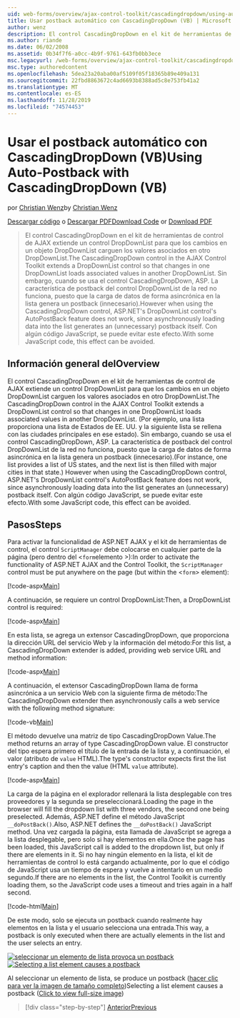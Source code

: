```yaml
---
uid: web-forms/overview/ajax-control-toolkit/cascadingdropdown/using-auto-postback-with-cascadingdropdown-vb
title: Usar postback automático con CascadingDropDown (VB) | Microsoft Docs
author: wenz
description: El control CascadingDropDown en el kit de herramientas de control de AJAX extiende un control DropDownList para que los cambios en un objeto DropDownList carguen los valores asociados en Anoth...
ms.author: riande
ms.date: 06/02/2008
ms.assetid: 0b34f7f6-a0cc-4b9f-9761-643fb0bb3ece
msc.legacyurl: /web-forms/overview/ajax-control-toolkit/cascadingdropdown/using-auto-postback-with-cascadingdropdown-vb
msc.type: authoredcontent
ms.openlocfilehash: 5dea23a20aba00af5109f05f18365b89e409a131
ms.sourcegitcommit: 22fbd8863672c4ad6693b8388ad5c8e753fb41a2
ms.translationtype: MT
ms.contentlocale: es-ES
ms.lasthandoff: 11/28/2019
ms.locfileid: "74574453"
---
```

# <a name="using-auto-postback-with-cascadingdropdown-vb"></a><span data-ttu-id="54ee9-103">Usar el postback automático con CascadingDropDown (VB)</span><span class="sxs-lookup"><span data-stu-id="54ee9-103">Using Auto-Postback with CascadingDropDown (VB)</span></span>

<span data-ttu-id="54ee9-104">por [Christian Wenz](https://github.com/wenz)</span><span class="sxs-lookup"><span data-stu-id="54ee9-104">by [Christian Wenz](https://github.com/wenz)</span></span>

<span data-ttu-id="54ee9-105">[Descargar código](https://download.microsoft.com/download/9/0/7/907760b1-2c60-4f81-aeb6-ca416a573b0d/cascadingdropdown3.vb.zip) o [Descargar PDF](https://download.microsoft.com/download/2/d/c/2dc10e34-6983-41d4-9c08-f78f5387d32b/cascadingdropdown3VB.pdf)</span><span class="sxs-lookup"><span data-stu-id="54ee9-105">[Download Code](https://download.microsoft.com/download/9/0/7/907760b1-2c60-4f81-aeb6-ca416a573b0d/cascadingdropdown3.vb.zip) or [Download PDF](https://download.microsoft.com/download/2/d/c/2dc10e34-6983-41d4-9c08-f78f5387d32b/cascadingdropdown3VB.pdf)</span></span>

> <span data-ttu-id="54ee9-106">El control CascadingDropDown en el kit de herramientas de control de AJAX extiende un control DropDownList para que los cambios en un objeto DropDownList carguen los valores asociados en otro DropDownList.</span><span class="sxs-lookup"><span data-stu-id="54ee9-106">The CascadingDropDown control in the AJAX Control Toolkit extends a DropDownList control so that changes in one DropDownList loads associated values in another DropDownList.</span></span> <span data-ttu-id="54ee9-107">Sin embargo, cuando se usa el control CascadingDropDown, ASP. La característica de postback del control DropDownList de la red no funciona, puesto que la carga de datos de forma asincrónica en la lista genera un postback (innecesario).</span><span class="sxs-lookup"><span data-stu-id="54ee9-107">However when using the CascadingDropDown control, ASP.NET's DropDownList control's AutoPostBack feature does not work, since asynchronously loading data into the list generates an (unnecessary) postback itself.</span></span> <span data-ttu-id="54ee9-108">Con algún código JavaScript, se puede evitar este efecto.</span><span class="sxs-lookup"><span data-stu-id="54ee9-108">With some JavaScript code, this effect can be avoided.</span></span>

## <a name="overview"></a><span data-ttu-id="54ee9-109">Información general del</span><span class="sxs-lookup"><span data-stu-id="54ee9-109">Overview</span></span>

<span data-ttu-id="54ee9-110">El control CascadingDropDown en el kit de herramientas de control de AJAX extiende un control DropDownList para que los cambios en un objeto DropDownList carguen los valores asociados en otro DropDownList.</span><span class="sxs-lookup"><span data-stu-id="54ee9-110">The CascadingDropDown control in the AJAX Control Toolkit extends a DropDownList control so that changes in one DropDownList loads associated values in another DropDownList.</span></span> <span data-ttu-id="54ee9-111">(Por ejemplo, una lista proporciona una lista de Estados de EE. UU. y la siguiente lista se rellena con las ciudades principales en ese estado). Sin embargo, cuando se usa el control CascadingDropDown, ASP. La característica de postback del control DropDownList de la red no funciona, puesto que la carga de datos de forma asincrónica en la lista genera un postback (innecesario).</span><span class="sxs-lookup"><span data-stu-id="54ee9-111">(For instance, one list provides a list of US states, and the next list is then filled with major cities in that state.) However when using the CascadingDropDown control, ASP.NET's DropDownList control's AutoPostBack feature does not work, since asynchronously loading data into the list generates an (unnecessary) postback itself.</span></span> <span data-ttu-id="54ee9-112">Con algún código JavaScript, se puede evitar este efecto.</span><span class="sxs-lookup"><span data-stu-id="54ee9-112">With some JavaScript code, this effect can be avoided.</span></span>

## <a name="steps"></a><span data-ttu-id="54ee9-113">Pasos</span><span class="sxs-lookup"><span data-stu-id="54ee9-113">Steps</span></span>

<span data-ttu-id="54ee9-114">Para activar la funcionalidad de ASP.NET AJAX y el kit de herramientas de control, el control `ScriptManager` debe colocarse en cualquier parte de la página (pero dentro del &lt;`form`elemento &gt;):</span><span class="sxs-lookup"><span data-stu-id="54ee9-114">In order to activate the functionality of ASP.NET AJAX and the Control Toolkit, the `ScriptManager` control must be put anywhere on the page (but within the &lt;`form`&gt; element):</span></span>

[!code-aspx[Main](using-auto-postback-with-cascadingdropdown-vb/samples/sample1.aspx)]

<span data-ttu-id="54ee9-115">A continuación, se requiere un control DropDownList:</span><span class="sxs-lookup"><span data-stu-id="54ee9-115">Then, a DropDownList control is required:</span></span>

[!code-aspx[Main](using-auto-postback-with-cascadingdropdown-vb/samples/sample2.aspx)]

<span data-ttu-id="54ee9-116">En esta lista, se agrega un extensor CascadingDropDown, que proporciona la dirección URL del servicio Web y la información del método:</span><span class="sxs-lookup"><span data-stu-id="54ee9-116">For this list, a CascadingDropDown extender is added, providing web service URL and method information:</span></span>

[!code-aspx[Main](using-auto-postback-with-cascadingdropdown-vb/samples/sample3.aspx)]

<span data-ttu-id="54ee9-117">A continuación, el extensor CascadingDropDown llama de forma asincrónica a un servicio Web con la siguiente firma de método:</span><span class="sxs-lookup"><span data-stu-id="54ee9-117">The CascadingDropDown extender then asynchronously calls a web service with the following method signature:</span></span>

[!code-vb[Main](using-auto-postback-with-cascadingdropdown-vb/samples/sample4.vb)]

<span data-ttu-id="54ee9-118">El método devuelve una matriz de tipo CascadingDropDown Value.</span><span class="sxs-lookup"><span data-stu-id="54ee9-118">The method returns an array of type CascadingDropDown value.</span></span> <span data-ttu-id="54ee9-119">El constructor del tipo espera primero el título de la entrada de la lista y, a continuación, el valor (atributo de `value` HTML).</span><span class="sxs-lookup"><span data-stu-id="54ee9-119">The type's constructor expects first the list entry's caption and then the value (HTML `value` attribute).</span></span>

[!code-aspx[Main](using-auto-postback-with-cascadingdropdown-vb/samples/sample5.aspx)]

<span data-ttu-id="54ee9-120">La carga de la página en el explorador rellenará la lista desplegable con tres proveedores y la segunda se preseleccionará.</span><span class="sxs-lookup"><span data-stu-id="54ee9-120">Loading the page in the browser will fill the dropdown list with three vendors, the second one being preselected.</span></span> <span data-ttu-id="54ee9-121">Además, ASP.NET define el método JavaScript `__doPostBack()`.</span><span class="sxs-lookup"><span data-stu-id="54ee9-121">Also, ASP.NET defines the `__doPostBack()` JavaScript method.</span></span> <span data-ttu-id="54ee9-122">Una vez cargada la página, esta llamada de JavaScript se agrega a la lista desplegable, pero solo si hay elementos en ella.</span><span class="sxs-lookup"><span data-stu-id="54ee9-122">Once the page has been loaded, this JavaScript call is added to the dropdown list, but only if there are elements in it.</span></span> <span data-ttu-id="54ee9-123">Si no hay ningún elemento en la lista, el kit de herramientas de control lo está cargando actualmente, por lo que el código de JavaScript usa un tiempo de espera y vuelve a intentarlo en un medio segundo.</span><span class="sxs-lookup"><span data-stu-id="54ee9-123">If there are no elements in the list, the Control Toolkit is currently loading them, so the JavaScript code uses a timeout and tries again in a half second.</span></span>

[!code-html[Main](using-auto-postback-with-cascadingdropdown-vb/samples/sample6.html)]

<span data-ttu-id="54ee9-124">De este modo, solo se ejecuta un postback cuando realmente hay elementos en la lista y el usuario selecciona una entrada.</span><span class="sxs-lookup"><span data-stu-id="54ee9-124">This way, a postback is only executed when there are actually elements in the list and the user selects an entry.</span></span>

<span data-ttu-id="54ee9-125">[![seleccionar un elemento de lista provoca un postback](using-auto-postback-with-cascadingdropdown-vb/_static/image2.png)](using-auto-postback-with-cascadingdropdown-vb/_static/image1.png)</span><span class="sxs-lookup"><span data-stu-id="54ee9-125">[![Selecting a list element causes a postback](using-auto-postback-with-cascadingdropdown-vb/_static/image2.png)](using-auto-postback-with-cascadingdropdown-vb/_static/image1.png)</span></span>

<span data-ttu-id="54ee9-126">Al seleccionar un elemento de lista, se produce un postback ([hacer clic para ver la imagen de tamaño completo](using-auto-postback-with-cascadingdropdown-vb/_static/image3.png))</span><span class="sxs-lookup"><span data-stu-id="54ee9-126">Selecting a list element causes a postback ([Click to view full-size image](using-auto-postback-with-cascadingdropdown-vb/_static/image3.png))</span></span>

> [!div class="step-by-step"]
> [<span data-ttu-id="54ee9-127">Anterior</span><span class="sxs-lookup"><span data-stu-id="54ee9-127">Previous</span></span>](presetting-list-entries-with-cascadingdropdown-vb.md)
